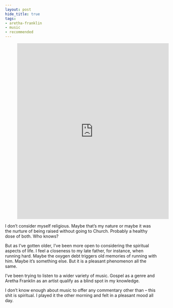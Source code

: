 ```yaml
---
layout: post
hide_title: true
tags:
- aretha-franklin
- music
- recommended
---
```

<figure data-npf='{"type":"audio","provider":"spotify","url":"https://open.spotify.com/track/3vRIF08WhN3PrKsUGqlRJ0?si=T0967vFTSdm47dtSUaDT4g","title":"Amazing Grace [Live at New Temple Missionary Baptist Church, Los Angeles, January 13, 1972] - Live at New Temple Missionary Baptist Church, Los Angeles, January 13, 1972","artist":"Aretha Franklin","album":"Amazing Grace: The Complete Recordings","poster":[{"url":"https://66.media.tumblr.com/2c854bb9b1ce2a3877ea2fa81c69b76f/tumblr_pie60rtXvJ1tw1dop_540.jpg","type":"image/jpeg","width":640,"height":640}],"attribution":{"type":"app","url":"https://open.spotify.com/track/3vRIF08WhN3PrKsUGqlRJ0?si=T0967vFTSdm47dtSUaDT4g","app_name":"spotify","display_text":"Listen on Spotify"}}'><iframe class="spotify_audio_player" src="https://embed.spotify.com/?uri=https%3A%2F%2Fopen.spotify.com%2Ftrack%2F3vRIF08WhN3PrKsUGqlRJ0%3Fsi%3DT0967vFTSdm47dtSUaDT4g&amp;view=coverart" frameborder="0" allowtransparency="true" width="500" height="580"></iframe></figure>

I don’t consider myself religious. Maybe that’s my nature or maybe it was the nurture of being raised without going to Church. Probably a healthy dose of both. Who knows?

But as I’ve gotten older, I’ve been more open to considering the spiritual aspects of life. I feel a closeness to my late father, for instance, when running hard. Maybe the oxygen debt triggers old memories of running with him. Maybe it’s something else. But it is a pleasant phenomenon all the same.

I’ve been trying to listen to a wider variety of music. Gospel as a genre and Aretha Franklin as an artist qualify as a blind spot in my knowledge.

I don’t know enough about music to offer any commentary other than – this shit is spiritual. I played it the other morning and felt in a pleasant mood all day.
